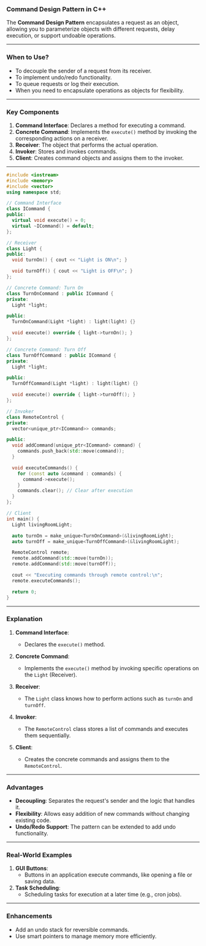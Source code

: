 ### **Command Design Pattern in C++**

The **Command Design Pattern** encapsulates a request as an object, allowing you to parameterize objects with different requests, delay execution, or support undoable operations.

---

### **When to Use?**

- To decouple the sender of a request from its receiver.
- To implement undo/redo functionality.
- To queue requests or log their execution.
- When you need to encapsulate operations as objects for flexibility.

---

### **Key Components**

1. **Command Interface**: Declares a method for executing a command.
2. **Concrete Command**: Implements the `execute()` method by invoking the corresponding actions on a receiver.
3. **Receiver**: The object that performs the actual operation.
4. **Invoker**: Stores and invokes commands.
5. **Client**: Creates command objects and assigns them to the invoker.

---

```cpp
#include <iostream>
#include <memory>
#include <vector>
using namespace std;

// Command Interface
class ICommand {
public:
  virtual void execute() = 0;
  virtual ~ICommand() = default;
};

// Receiver
class Light {
public:
  void turnOn() { cout << "Light is ON\n"; }

  void turnOff() { cout << "Light is OFF\n"; }
};

// Concrete Command: Turn On
class TurnOnCommand : public ICommand {
private:
  Light *light;

public:
  TurnOnCommand(Light *light) : light(light) {}

  void execute() override { light->turnOn(); }
};

// Concrete Command: Turn Off
class TurnOffCommand : public ICommand {
private:
  Light *light;

public:
  TurnOffCommand(Light *light) : light(light) {}

  void execute() override { light->turnOff(); }
};

// Invoker
class RemoteControl {
private:
  vector<unique_ptr<ICommand>> commands;

public:
  void addCommand(unique_ptr<ICommand> command) {
    commands.push_back(std::move(command));
  }

  void executeCommands() {
    for (const auto &command : commands) {
      command->execute();
    }
    commands.clear(); // Clear after execution
  }
};

// Client
int main() {
  Light livingRoomLight;

  auto turnOn = make_unique<TurnOnCommand>(&livingRoomLight);
  auto turnOff = make_unique<TurnOffCommand>(&livingRoomLight);

  RemoteControl remote;
  remote.addCommand(std::move(turnOn));
  remote.addCommand(std::move(turnOff));

  cout << "Executing commands through remote control:\n";
  remote.executeCommands();

  return 0;
}
```

---

### **Explanation**

1. **Command Interface**:
   - Declares the `execute()` method.
2. **Concrete Command**:

   - Implements the `execute()` method by invoking specific operations on the `Light` (Receiver).

3. **Receiver**:

   - The `Light` class knows how to perform actions such as `turnOn` and `turnOff`.

4. **Invoker**:

   - The `RemoteControl` class stores a list of commands and executes them sequentially.

5. **Client**:
   - Creates the concrete commands and assigns them to the `RemoteControl`.

---

### **Advantages**

- **Decoupling**: Separates the request's sender and the logic that handles it.
- **Flexibility**: Allows easy addition of new commands without changing existing code.
- **Undo/Redo Support**: The pattern can be extended to add undo functionality.

---

### **Real-World Examples**

1. **GUI Buttons**:
   - Buttons in an application execute commands, like opening a file or saving data.
2. **Task Scheduling**:
   - Scheduling tasks for execution at a later time (e.g., cron jobs).

---

### **Enhancements**

- Add an undo stack for reversible commands.
- Use smart pointers to manage memory more efficiently.

